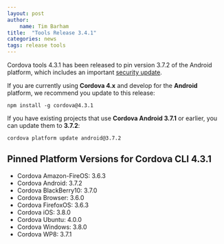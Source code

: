 ```yaml
---
layout: post
author:
    name: Tim Barham
title:  "Tools Release 3.4.1"
categories: news
tags: release tools
---
```

Cordova tools 4.3.1 has been released to pin version 3.7.2 of the Android platform, which includes an important
[security update](https://cordova.apache.org/announcements/2015/05/26/android-402.html).

If you are currently using **Cordova 4.x** and develop for the **Android** platform, we recommend you update to this
release:

    npm install -g cordova@4.3.1

If you have existing projects that use **Cordova Android 3.7.1** or earlier, you can update them to **3.7.2**:

    cordova platform update android@3.7.2

## Pinned Platform Versions for **Cordova CLI 4.3.1**

* Cordova Amazon-FireOS: 3.6.3
* Cordova Android: 3.7.2
* Cordova BlackBerry10: 3.7.0
* Cordova Browser: 3.6.0
* Cordova FirefoxOS: 3.6.3
* Cordova iOS: 3.8.0
* Cordova Ubuntu: 4.0.0
* Cordova Windows: 3.8.0
* Cordova WP8: 3.7.1
